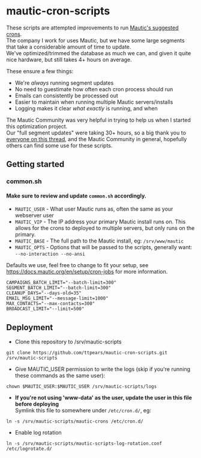 # mautic-cron-scripts

These scripts are attempted improvements to run [Mautic's suggested crons](https://docs.mautic.org/en/setup/cron-jobs).  
The company I work for uses Mautic, but we have some large segments that take a considerable amount of time to update.  
We've optimized/trimmed the database as much we can, and given it quite nice hardware, but still takes 4+ hours on average.  

These ensure a few things:
+ We're _always_ running segment updates
+ No need to guestimate how often each cron process should run
+ Emails can consistently be processed out
+ Easier to maintain when running multiple Mautic servers/installs
+ Logging makes it clear _what exactly_ is running, and when

The Mautic Community was very helpful in trying to help us when I started this optimization project.  
Our "full segment updates" were taking 30+ hours, so a big thank you to [everyone on this thread](https://forum.mautic.org/t/always-long-running-queries-against-email-stats-5-hours/23898), and the Mautic Community in general, hopefully others can find some use for these scripts.

## Getting started

### common.sh

#### Make sure to review and update `common.sh` accordingly.

+ `MAUTIC_USER` - What user Mautic runs as, often the same as your webserver user
+ `MAUTIC_VIP` - The IP address your primary Mautic install runs on.  This allows for the crons to deployed to multiple servers, but only runs on the primary.
+ `MAUTIC_BASE` - The full path to the Mautic install, eg: `/srv/www/mautic`
+ `MAUTIC_OPTS` - Options that will be passed to the scripts, generally want: `--no-interaction --no-ansi`

Defaults we use, feel free to change to fit your setup, see https://docs.mautic.org/en/setup/cron-jobs for more information.

```
CAMPAIGNS_BATCH_LIMIT="--batch-limit=300"
SEGMENT_BATCH_LIMIT="--batch-limit=300"
CLEANUP_DAYS="--days-old=35"
EMAIL_MSG_LIMIT="--message-limit=1000"
MAX_CONTACTS="--max-contacts=300"
BROADCAST_LIMIT="--limit=500"
```

## Deployment

+ Clone this repository to /srv/mautic-scripts
```
git clone https://github.com/ttpears/mautic-cron-scripts.git /srv/mautic-scripts
```
+ Give MAUTIC_USER permission to write the logs (skip if you're running these commands as the same user):
```
chown $MAUTIC_USER:$MAUTIC_USER /srv/mautic-scripts/logs
```
+ **If you're not using 'www-data' as the user, update the user in this file before deploying**  
Symlink this file to somewhere under `/etc/cron.d/`, eg:  
```
ln -s /srv/mautic-scripts/mautic-crons /etc/cron.d/
```
+ Enable log rotation
```
ln -s /srv/mautic-scripts/mautic-scripts-log-rotation.conf /etc/logrotate.d/
```
